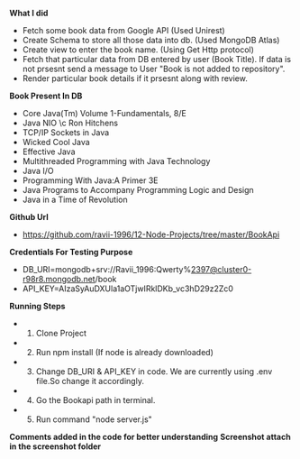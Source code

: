 **What I did**

- Fetch some book data from Google API (Used Unirest)
- Create Schema to store all those data into db. (Used MongoDB Atlas)
- Create view to enter the book name. (Using Get Http protocol)
- Fetch that particular data from DB entered by user (Book Title). If data is not prsesnt send a message to User "Book is not added to repository".
- Render particular book details if it prsesnt along with review.

**Book Present In DB**

- Core Java(Tm) Volume 1-Fundamentals, 8/E
- Java NIO \c Ron Hitchens
- TCP/IP Sockets in Java
- Wicked Cool Java
- Effective Java
- Multithreaded Programming with Java Technology
- Java I/O
- Programming With Java:A Primer 3E
- Java Programs to Accompany Programming Logic and Design
- Java in a Time of Revolution


**Github Url**
- https://github.com/ravii-1996/12-Node-Projects/tree/master/BookApi


**Credentials For Testing Purpose**
- DB_URI=mongodb+srv://Ravii_1996:Qwerty%2397@cluster0-r98r8.mongodb.net/book
- API_KEY=AIzaSyAuDXUla1aOTjwIRklDKb_vc3hD29z2Zc0

**Running Steps**
- 1. Clone Project
- 2. Run npm install (If node is already downloaded)
- 3. Change DB_URI & API_KEY in code. We are currently using .env file.So change it accordingly.
- 4. Go the Bookapi path in terminal.
- 5. Run command "node server.js"

**Comments added in the code for better understanding**
**Screenshot attach in the screenshot folder**